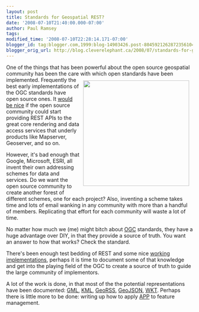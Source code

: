 ```yaml
---
layout: post
title: Standards for Geospatial REST?
date: '2008-07-10T21:40:00.000-07:00'
author: Paul Ramsey
tags: 
modified_time: '2008-07-10T22:28:14.171-07:00'
blogger_id: tag:blogger.com,1999:blog-14903426.post-8045921262872356104
blogger_orig_url: http://blog.cleverelephant.ca/2008/07/standards-for-geospatial-rest.html
---
```


One of the things that has been powerful about the open source geospatial community has been the care with which open standards have been implemented.  <img src="http://www.jlab.org/news/releases/2004/atom_nucleon.jpg" width="286" height="284" style="float:right;padding:10px"/>Frequently the best early implementations of the OGC standards have open source ones.  It [would be nice](http://zcologia.com/news/778/rest-on-the-conference-circuit-2008/) if the open source community could start providing REST APIs to the great core rendering and data access services that underly products like Mapserver, Geoserver, and so on.

However, it's bad enough that Google, Microsoft, ESRI, all invent their own addressing schemes for data and services. Do we want the open source community to create another forest of different schemes, one for each project?  Also, inventing a scheme takes time and lots of email wanking in any community with more than a handful of members.  Replicating that effort for each community will waste a lot of time.

No matter how much we (me) might bitch about [OGC](http://www.opengeospatial.org) standards, they have a huge advantage over DIY, in that they provide a source of truth. You want an answer to how that works?  Check the standard.

There's been enough test bedding of REST and some nice [working implementations](http://www.featureserver.org/), perhaps it is time to document some of that knowledge and get into the playing field of the OGC to create a source of truth to guide the large community of implementors.

A lot of the work is done, in that most of the the potential representations have been documented: [GML](http://www.opengeospatial.org/standards/gml), [KML](http://www.opengeospatial.org/standards/kml), [GeoRSS](http://georss.org/), [GeoJSON](http://geojson.org/), [WKT](http://www.opengeospatial.org/standards/sfs).  Perhaps there is little more to be done: writing up how to apply [APP](http://bitworking.org/projects/atom/draft-ietf-atompub-protocol-06.html) to feature management.

